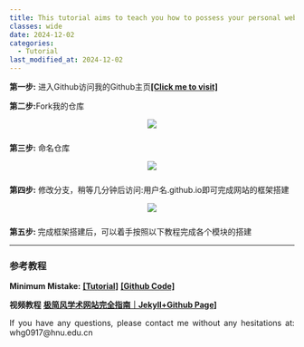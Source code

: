 ```yaml
---
title: This tutorial aims to teach you how to possess your personal website
classes: wide
date: 2024-12-02
categories: 
  - Tutorial
last_modified_at: 2024-12-02
---
```




<div style="text-align: justify;">
  <p><strong>第一步:</strong> 进入Github访问我的Github主页<a href="https://github.com/huiguangwang/huiguangwang.github.io"><b>[Click me to visit]</b></a>
  </p>
  <p><strong>第二步:</strong>Fork我的仓库
  </p>
</div>


<div style="display: flex; justify-content: center; align-items: center;margin: 0 auto;">
  <img src="/web_resources/post/Snipaste_2024-12-02_22-19-51.png" style="max-width: 100%; height: auto; margin-bottom: 10px;" />
</div>


<div style="text-align: justify;">
  <p><strong>第三步:</strong> 命名仓库
  </p>
</div>


<div style="display: flex; justify-content: center; align-items: center;margin: 0 auto;">
  <img src="/web_resources/post/name.png" style="max-width: 100%; height: auto; margin-bottom: 10px;" />
</div>


<div style="text-align: justify;">
  <p><strong>第四步:</strong> 修改分支，稍等几分钟后访问:用户名.github.io即可完成网站的框架搭建
  </p>
</div>



<div style="display: flex; justify-content: center; align-items: center;margin: 0 auto;">
  <img src="/web_resources/post/修改分支.png" style="max-width: 100%; height: auto; margin-bottom: 10px;" />
</div>


<div style="text-align: justify;">
  <p><strong>第五步: </strong>完成框架搭建后，可以着手按照以下教程完成各个模块的搭建
  </p>
</div>

---
### 参考教程


<div style="text-align: justify;">
  <p><strong>Minimum Mistake:</strong>
  <a href="https://mmistakes.github.io/minimal-mistakes/docs/quick-start-guide/"><b>[Tutorial]</b></a>
  <a href="https://github.com/mmistakes/minimal-mistakes"><b>[Github Code]</b></a>
  </p>


  <p><strong>视频教程</strong>
  <a href="https://www.bilibili.com/video/BV1ja4y1G7tX/?spm_id_from=333.337.search-card.all.click&vd_source=423235ba3c8c6b4fb4962ae292f89130"><b>极简风学术网站完全指南｜Jekyll+Github Page]</b></a>
  </p>

<div style="text-align: justify;">
  <p>If you have any questions, please contact me without any hesitations at: whg0917@hnu.edu.cn
  </p>
</div>

</div>





